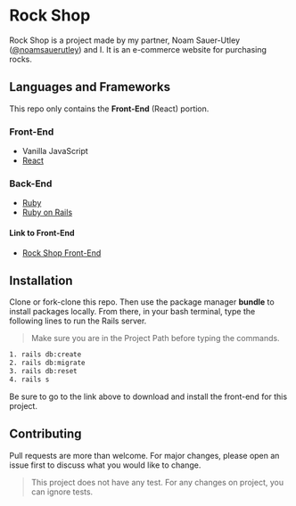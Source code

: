 # Rock Shop
Rock Shop is a project made by my partner, Noam Sauer-Utley ([@noamsauerutley](https://github.com/noamsauerutley)) and I. It is an e-commerce website for purchasing rocks.

## Languages and Frameworks
This repo only contains the **Front-End** (React) portion.

### Front-End
* Vanilla JavaScript
* [React](https://www.reactjs.org/)

### Back-End
* [Ruby](https://www.ruby-lang.org/tr/)
* [Ruby on Rails](https://rubyonrails.org/)

#### Link to Front-End
* [Rock Shop Front-End](https://github.com/jfeng530/rock-shop-frontend)

## Installation

Clone or fork-clone this repo. Then use the package manager **bundle** to install packages locally. From there, in your bash terminal, type the following lines to run the Rails server.

> Make sure you are in the Project Path before typing the commands.

```bash
1. rails db:create
2. rails db:migrate
3. rails db:reset
4. rails s
```
Be sure to go to the link above to download and install the front-end for this project.

## Contributing
Pull requests are more than welcome. For major changes, please open an issue first to discuss what you would like to change.

> This project does not have any test. For any changes on project, you can ignore tests.
